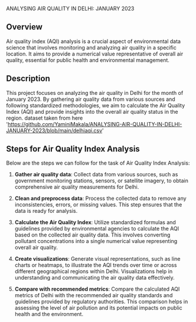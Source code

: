 ANALYSING AIR QUALITY IN DELHI: JANUARY 2023

## Overview
Air quality index (AQI) analysis is a crucial aspect of environmental data science that involves monitoring and analyzing air quality in a specific location. It aims to provide a numerical value representative of overall air quality, essential for public health and environmental management.

## Description
This project focuses on analyzing the air quality in Delhi for the month of January 2023. By gathering air quality data from various sources and following standardized methodologies, we aim to calculate the Air Quality Index (AQI) and provide insights into the overall air quality status in the region.
dataset taken from here 'https://github.com/YaminiMakala/ANALYSING-AIR-QUALITY-IN-DELHI-JANUARY-2023/blob/main/delhiaqi.csv'
## Steps for Air Quality Index Analysis
Below are the steps we can follow for the task of Air Quality Index Analysis:

1. **Gather air quality data**: Collect data from various sources, such as government monitoring stations, sensors, or satellite imagery, to obtain comprehensive air quality measurements for Delhi.

2. **Clean and preprocess data**: Process the collected data to remove any inconsistencies, errors, or missing values. This step ensures that the data is ready for analysis.

3. **Calculate the Air Quality Index**: Utilize standardized formulas and guidelines provided by environmental agencies to calculate the AQI based on the collected air quality data. This involves converting pollutant concentrations into a single numerical value representing overall air quality.

4. **Create visualizations**: Generate visual representations, such as line charts or heatmaps, to illustrate the AQI trends over time or across different geographical regions within Delhi. Visualizations help in understanding and communicating the air quality data effectively.

5. **Compare with recommended metrics**: Compare the calculated AQI metrics of Delhi with the recommended air quality standards and guidelines provided by regulatory authorities. This comparison helps in assessing the level of air pollution and its potential impacts on public health and the environment.


